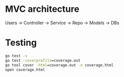 # MVC architecture

Users -> Controller -> Service -> Repo -> Models -> DBs

# Testing

```cmd
go test -v
go test -coverprofile=coverage.out
go tool cover -html=coverage.out -o coverage.html
open coverage.html
```